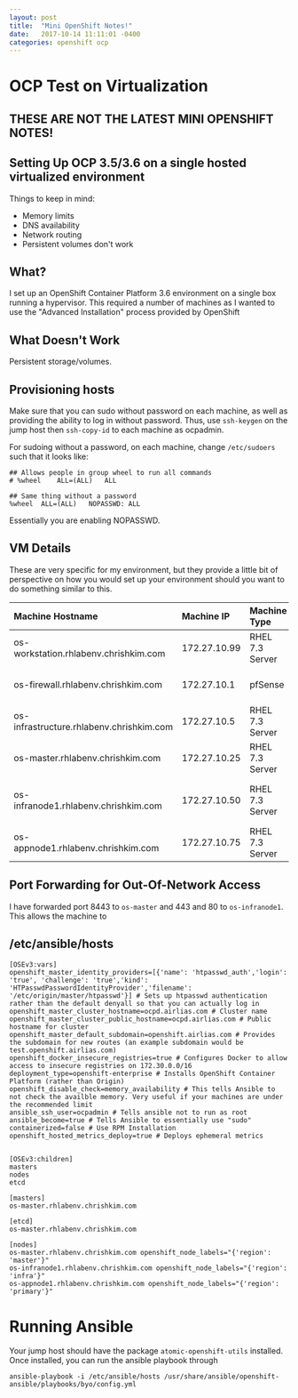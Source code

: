 ```yaml
---
layout: post
title:  "Mini OpenShift Notes!"
date:   2017-10-14 11:11:01 -0400
categories: openshift ocp
---
```

# OCP Test on Virtualization

## THESE ARE NOT THE LATEST MINI OPENSHIFT NOTES!

## Setting Up OCP 3.5/3.6 on a single hosted virtualized environment

Things to keep in mind:
* Memory limits
* DNS availability
* Network routing
* Persistent volumes don't work

## What?

I set up an OpenShift Container Platform 3.6 environment on a single box running a hypervisor. This required a number of machines as I wanted to use the "Advanced Installation" process provided by OpenShift

## What Doesn't Work

Persistent storage/volumes.

## Provisioning hosts
Make sure that you can sudo without password on each machine, as well as providing the ability to log in without password. Thus, use `ssh-keygen` on the jump host then `ssh-copy-id` to each machine as ocpadmin.

For sudoing without a password, on each machine, change `/etc/sudoers` such that it looks like:
```
## Allows people in group wheel to run all commands
# %wheel	ALL=(ALL)	ALL

## Same thing without a password
%wheel	ALL=(ALL)	NOPASSWD: ALL
```

Essentially you are enabling NOPASSWD.

## VM Details

These are very specific for my environment, but they provide a little bit of perspective on how you would set up your environment should you want to do something similar to this.

| Machine Hostname                         | Machine IP   | Machine Type    | Machine Description                              |
|:-----------------------------------------|:-------------|:----------------|:-------------------------------------------------|
| os-workstation.rhlabenv.chrishkim.com    | 172.27.10.99 | RHEL 7.3 Server | Ansible Jump Host/Environment Access Machine     |
| os-firewall.rhlabenv.chrishkim.com       | 172.27.10.1  | pfSense         | Router/Firewall for OCP 3.6 Environment          |
| os-infrastructure.rhlabenv.chrishkim.com | 172.27.10.5  | RHEL 7.3 Server | DNS Server                                       |
| os-master.rhlabenv.chrishkim.com         | 172.27.10.25 | RHEL 7.3 Server | OCP 3.6 Master Host                              |
| os-infranode1.rhlabenv.chrishkim.com     | 172.27.10.50 | RHEL 7.3 Server | OCP 3.6 Infrastructure Node (marked region=infra)|
| os-appnode1.rhlabenv.chrishkim.com       | 172.27.10.75 | RHEL 7.3 Server | OCP 3.6 Application Node                         |

## Port Forwarding for Out-Of-Network Access

I have forwarded port 8443 to `os-master` and 443 and 80 to `os-infranode1`. This allows the machine to

## /etc/ansible/hosts

```
[OSEv3:vars]
openshift_master_identity_providers=[{'name': 'htpasswd_auth','login': 'true', 'challenge': 'true','kind': 'HTPasswdPasswordIdentityProvider','filename': '/etc/origin/master/htpasswd'}] # Sets up htpasswd authentication rather than the default denyall so that you can actually log in
openshift_master_cluster_hostname=ocpd.airlias.com # Cluster name
openshift_master_cluster_public_hostname=ocpd.airlias.com # Public hostname for cluster
openshift_master_default_subdomain=openshift.airlias.com # Provides the subdomain for new routes (an example subdomain would be test.openshift.airlias.com)
openshift_docker_insecure_registries=true # Configures Docker to allow access to insecure registries on 172.30.0.0/16
deployment_type=openshift-enterprise # Installs OpenShift Container Platform (rather than Origin)
openshift_disable_check=memory_availability # This tells Ansible to not check the availble memory. Very useful if your machines are under the recommended limit
ansible_ssh_user=ocpadmin # Tells ansible not to run as root
ansible_become=true # Tells Ansible to essentially use "sudo"
containerized=false # Use RPM Installation
openshift_hosted_metrics_deploy=true # Deploys ephemeral metrics


[OSEv3:children]
masters
nodes
etcd

[masters]
os-master.rhlabenv.chrishkim.com

[etcd]
os-master.rhlabenv.chrishkim.com

[nodes]
os-master.rhlabenv.chrishkim.com openshift_node_labels="{'region': 'master'}"
os-infranode1.rhlabenv.chrishkim.com openshift_node_labels="{'region': 'infra'}"
os-appnode1.rhlabenv.chrishkim.com openshift_node_labels="{'region': 'primary'}"
```

# Running Ansible

Your jump host should have the package `atomic-openshift-utils` installed. Once installed, you can run the ansible playbook through

`ansible-playbook -i /etc/ansible/hosts /usr/share/ansible/openshift-ansible/playbooks/byo/config.yml`
